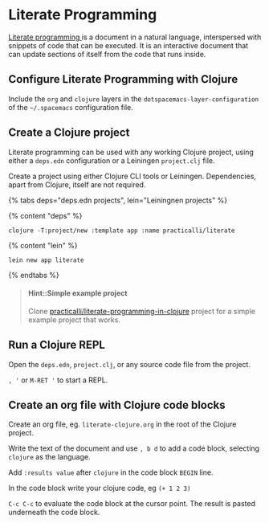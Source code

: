 # Literate Programming

[Literate programming ](https://en.wikipedia.org/wiki/Literate_programming)is a document in a natural language, interspersed with snippets of code that can be executed.  It is an interactive document that can update sections of itself from the code that runs inside.

## Configure Literate Programming with Clojure

Include the `org` and `clojure` layers in the `dotspacemacs-layer-configuration` of the `~/.spacemacs` configuration file.

## Create a Clojure project

Literate programming can be used with any working Clojure project, using either a `deps.edn` configuration or a Leiningen `project.clj` file.

Create a project using either Clojure CLI tools or Leiningen.  Dependencies, apart from Clojure, itself are not required.

{% tabs deps="deps.edn projects", lein="Leiningnen projects" %}

{% content "deps" %}
```shell
clojure -T:project/new :template app :name practicalli/literate
```

{% content "lein" %}
```shell
lein new app literate
```

{% endtabs %}


> #### Hint::Simple example project
> Clone [practicalli/literate-programming-in-clojure](https://github.com/practicalli/literate-programming-in-clojure) project for a simple example project that works.

## Run a Clojure REPL

Open the `deps.edn`, `project.clj`, or any source code file from the project.

`, '` or `M-RET '` to start a REPL.

## Create an org file with Clojure code blocks

Create an org file, eg. `literate-clojure.org` in the root of the Clojure project.

Write the text of the document and use `, b d` to add a code block, selecting `clojure` as the language.

Add `:results value` after `clojure` in the code block `BEGIN` line.

In the code block write your clojure code, eg `(+ 1 2 3)`

`C-c C-c` to evaluate the code block at the cursor point. The result is pasted underneath the code block.
